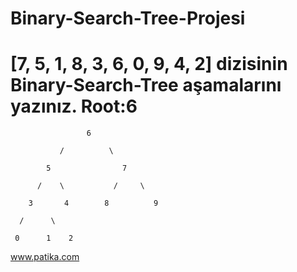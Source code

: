 # Binary-Search-Tree-Projesi

# [7, 5, 1, 8, 3, 6, 0, 9, 4, 2] dizisinin Binary-Search-Tree aşamalarını yazınız.   Root:6 

                     6
                  
               /          \

            5                7
            
          /    \           /     \
          
        3       4        8          9
        
      /      \
      
     0      1    2
     
     
     
   www.patika.com
